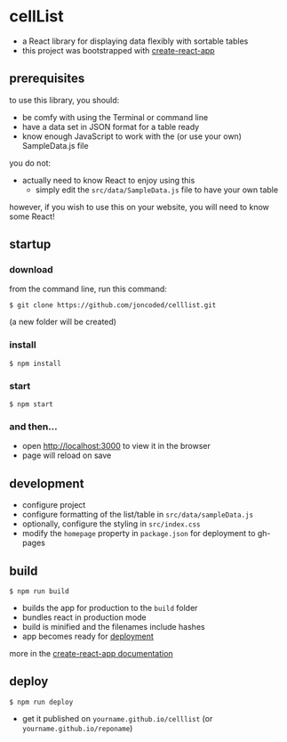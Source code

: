 # cellList

* a React library for displaying data flexibly with sortable tables
* this project was bootstrapped with [create-react-app](https://github.com/facebook/create-react-app)

## prerequisites

to use this library, you should: 

* be comfy with using the Terminal or command line
* have a data set in JSON format for a table ready
* know enough JavaScript to work with the (or use your own) SampleData.js file 

you do not: 

* actually need to know React to enjoy using this 
  * simply edit the `src/data/SampleData.js` file to have your own table

however, if you wish to use this on your website, you will need to know some React!

## startup

### download

from the command line, run this command:

```
$ git clone https://github.com/joncoded/celllist.git
```

(a new folder will be created)

### install

```
$ npm install
```
### start

```
$ npm start
```
### and then...

* open [http://localhost:3000](http://localhost:3000) to view it in the browser
* page will reload on save

## development

* configure project 
* configure formatting of the list/table in `src/data/sampleData.js`
* optionally, configure the styling in `src/index.css`
* modify the `homepage` property in `package.json` for deployment to gh-pages

## build

```
$ npm run build
``` 

* builds the app for production to the `build` folder
* bundles react in production mode
* build is minified and the filenames include hashes
* app becomes ready for [deployment](https://facebook.github.io/create-react-app/docs/deployment) 

more in the [create-react-app documentation](https://facebook.github.io/create-react-app/docs/getting-started)

## deploy

```
$ npm run deploy
```

* get it published on `yourname.github.io/celllist` (or `yourname.github.io/reponame`)